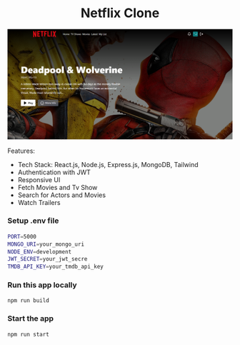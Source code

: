 <h1 align="center">Netflix Clone</h1>

![Demo App](/frontend/public/screenshot-for-readme.png)

Features:

-   Tech Stack: React.js, Node.js, Express.js, MongoDB, Tailwind
-   Authentication with JWT
-   Responsive UI
-   Fetch Movies and Tv Show
-   Search for Actors and Movies
-   Watch Trailers

### Setup .env file

```bash
PORT=5000
MONGO_URI=your_mongo_uri
NODE_ENV=development
JWT_SECRET=your_jwt_secre
TMDB_API_KEY=your_tmdb_api_key
```

### Run this app locally

```shell
npm run build
```

### Start the app

```shell
npm run start
```

